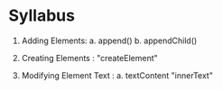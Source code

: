 # Syllabus

1. Adding Elements: 
a. append()
b. appendChild()

2. Creating Elements : 
"createElement" 

3. Modifying Element Text : 
a. textContent
 "innerText"
